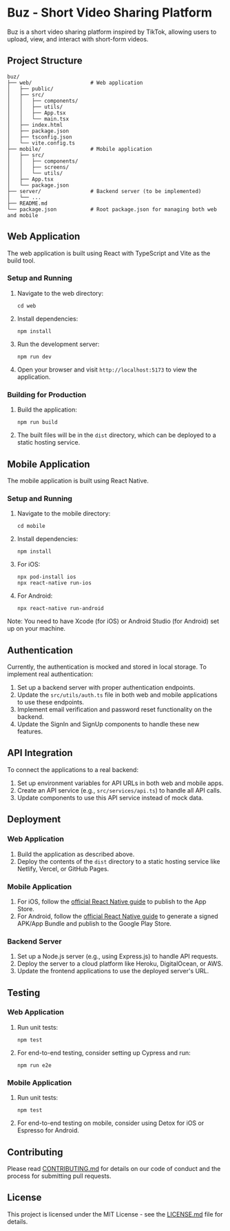 # Buz - Short Video Sharing Platform

Buz is a short video sharing platform inspired by TikTok, allowing users to upload, view, and interact with short-form videos.

## Project Structure

```
buz/
├── web/                   # Web application
│   ├── public/
│   ├── src/
│   │   ├── components/
│   │   ├── utils/
│   │   ├── App.tsx
│   │   └── main.tsx
│   ├── index.html
│   ├── package.json
│   ├── tsconfig.json
│   └── vite.config.ts
├── mobile/                # Mobile application
│   ├── src/
│   │   ├── components/
│   │   ├── screens/
│   │   └── utils/
│   ├── App.tsx
│   └── package.json
├── server/                # Backend server (to be implemented)
│   └── ...
├── README.md
└── package.json           # Root package.json for managing both web and mobile
```

## Web Application

The web application is built using React with TypeScript and Vite as the build tool.

### Setup and Running

1. Navigate to the web directory:
   ```
   cd web
   ```

2. Install dependencies:
   ```
   npm install
   ```

3. Run the development server:
   ```
   npm run dev
   ```

4. Open your browser and visit `http://localhost:5173` to view the application.

### Building for Production

1. Build the application:
   ```
   npm run build
   ```

2. The built files will be in the `dist` directory, which can be deployed to a static hosting service.

## Mobile Application

The mobile application is built using React Native.

### Setup and Running

1. Navigate to the mobile directory:
   ```
   cd mobile
   ```

2. Install dependencies:
   ```
   npm install
   ```

3. For iOS:
   ```
   npx pod-install ios
   npx react-native run-ios
   ```

4. For Android:
   ```
   npx react-native run-android
   ```

Note: You need to have Xcode (for iOS) or Android Studio (for Android) set up on your machine.

## Authentication

Currently, the authentication is mocked and stored in local storage. To implement real authentication:

1. Set up a backend server with proper authentication endpoints.
2. Update the `src/utils/auth.ts` file in both web and mobile applications to use these endpoints.
3. Implement email verification and password reset functionality on the backend.
4. Update the SignIn and SignUp components to handle these new features.

## API Integration

To connect the applications to a real backend:

1. Set up environment variables for API URLs in both web and mobile apps.
2. Create an API service (e.g., `src/services/api.ts`) to handle all API calls.
3. Update components to use this API service instead of mock data.

## Deployment

### Web Application

1. Build the application as described above.
2. Deploy the contents of the `dist` directory to a static hosting service like Netlify, Vercel, or GitHub Pages.

### Mobile Application

1. For iOS, follow the [official React Native guide](https://reactnative.dev/docs/publishing-to-app-store) to publish to the App Store.
2. For Android, follow the [official React Native guide](https://reactnative.dev/docs/signed-apk-android) to generate a signed APK/App Bundle and publish to the Google Play Store.

### Backend Server

1. Set up a Node.js server (e.g., using Express.js) to handle API requests.
2. Deploy the server to a cloud platform like Heroku, DigitalOcean, or AWS.
3. Update the frontend applications to use the deployed server's URL.

## Testing

### Web Application

1. Run unit tests:
   ```
   npm test
   ```

2. For end-to-end testing, consider setting up Cypress and run:
   ```
   npm run e2e
   ```

### Mobile Application

1. Run unit tests:
   ```
   npm test
   ```

2. For end-to-end testing on mobile, consider using Detox for iOS or Espresso for Android.

## Contributing

Please read [CONTRIBUTING.md](CONTRIBUTING.md) for details on our code of conduct and the process for submitting pull requests.

## License

This project is licensed under the MIT License - see the [LICENSE.md](LICENSE.md) file for details.